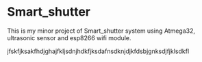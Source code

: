 # Smart_shutter
This is my minor project of Smart_shutter system using Atmega32, ultrasonic sensor and esp8266 wifi module.


jfskfjksakfhdjghajfkljsdnjhdkfjksdafnsdknjdjkfdsbjgnksdjfjklsdkfl
